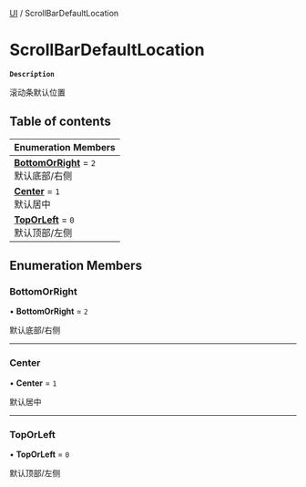 [UI](../modules/UI.UI.md) / ScrollBarDefaultLocation

# ScrollBarDefaultLocation <Badge type="tip" text="Enumeration" /> <Score text="ScrollBarDefaultLocation" />

**`Description`**

滚动条默认位置

## Table of contents

| Enumeration Members |
| :-----|
| **[BottomOrRight](UI.ScrollBarDefaultLocation.md#bottomorright)** = ``2`` <br> 默认底部/右侧|
| **[Center](UI.ScrollBarDefaultLocation.md#center)** = ``1`` <br> 默认居中|
| **[TopOrLeft](UI.ScrollBarDefaultLocation.md#toporleft)** = ``0`` <br> 默认顶部/左侧|

## Enumeration Members

### BottomOrRight <Score text="BottomOrRight" /> 

• **BottomOrRight** = ``2``

默认底部/右侧

___

### Center <Score text="Center" /> 

• **Center** = ``1``

默认居中

___

### TopOrLeft <Score text="TopOrLeft" /> 

• **TopOrLeft** = ``0``

默认顶部/左侧
